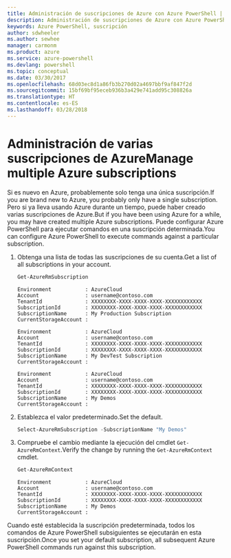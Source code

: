 ```yaml
---
title: Administración de suscripciones de Azure con Azure PowerShell | Microsoft Docs
description: Administración de suscripciones de Azure con Azure PowerShell
keywords: Azure PowerShell, suscripción
author: sdwheeler
ms.author: sewhee
manager: carmonm
ms.product: azure
ms.service: azure-powershell
ms.devlang: powershell
ms.topic: conceptual
ms.date: 03/30/2017
ms.openlocfilehash: 68d03ec8d1a86fb3b270d02a4697bbf9af847f2d
ms.sourcegitcommit: 15bf69bf95eceb936b3a429e741add95c308826a
ms.translationtype: HT
ms.contentlocale: es-ES
ms.lasthandoff: 03/28/2018
---
```

# <a name="manage-multiple-azure-subscriptions"></a><span data-ttu-id="aac31-104">Administración de varias suscripciones de Azure</span><span class="sxs-lookup"><span data-stu-id="aac31-104">Manage multiple Azure subscriptions</span></span>

<span data-ttu-id="aac31-105">Si es nuevo en Azure, probablemente solo tenga una única suscripción.</span><span class="sxs-lookup"><span data-stu-id="aac31-105">If you are brand new to Azure, you probably only have a single subscription.</span></span> <span data-ttu-id="aac31-106">Pero si ya lleva usando Azure durante un tiempo, puede haber creado varias suscripciones de Azure.</span><span class="sxs-lookup"><span data-stu-id="aac31-106">But if you have been using Azure for a while, you may have created multiple Azure subscriptions.</span></span> <span data-ttu-id="aac31-107">Puede configurar Azure PowerShell para ejecutar comandos en una suscripción determinada.</span><span class="sxs-lookup"><span data-stu-id="aac31-107">You can configure Azure PowerShell to execute commands against a particular subscription.</span></span>

1. <span data-ttu-id="aac31-108">Obtenga una lista de todas las suscripciones de su cuenta.</span><span class="sxs-lookup"><span data-stu-id="aac31-108">Get a list of all subscriptions in your account.</span></span>

    ```powershell
    Get-AzureRmSubscription
    ```

    ```
    Environment           : AzureCloud
    Account               : username@contoso.com
    TenantId              : XXXXXXXX-XXXX-XXXX-XXXX-XXXXXXXXXXXX
    SubscriptionId        : XXXXXXXX-XXXX-XXXX-XXXX-XXXXXXXXXXXX
    SubscriptionName      : My Production Subscription
    CurrentStorageAccount :

    Environment           : AzureCloud
    Account               : username@contoso.com
    TenantId              : XXXXXXXX-XXXX-XXXX-XXXX-XXXXXXXXXXXX
    SubscriptionId        : XXXXXXXX-XXXX-XXXX-XXXX-XXXXXXXXXXXX
    SubscriptionName      : My DevTest Subscription
    CurrentStorageAccount :

    Environment           : AzureCloud
    Account               : username@contoso.com
    TenantId              : XXXXXXXX-XXXX-XXXX-XXXX-XXXXXXXXXXXX
    SubscriptionId        : XXXXXXXX-XXXX-XXXX-XXXX-XXXXXXXXXXXX
    SubscriptionName      : My Demos
    CurrentStorageAccount :
    ```

2. <span data-ttu-id="aac31-109">Establezca el valor predeterminado.</span><span class="sxs-lookup"><span data-stu-id="aac31-109">Set the default.</span></span>

    ```powershell
    Select-AzureRmSubscription -SubscriptionName "My Demos"
    ```

3. <span data-ttu-id="aac31-110">Compruebe el cambio mediante la ejecución del cmdlet `Get-AzureRmContext`.</span><span class="sxs-lookup"><span data-stu-id="aac31-110">Verify the change by running the `Get-AzureRmContext` cmdlet.</span></span>

    ```powershell
    Get-AzureRmContext
    ```

    ```
    Environment           : AzureCloud
    Account               : username@contoso.com
    TenantId              : XXXXXXXX-XXXX-XXXX-XXXX-XXXXXXXXXXXX
    SubscriptionId        : XXXXXXXX-XXXX-XXXX-XXXX-XXXXXXXXXXXX
    SubscriptionName      : My Demos
    CurrentStorageAccount :
    ```

<span data-ttu-id="aac31-111">Cuando esté establecida la suscripción predeterminada, todos los comandos de Azure PowerShell subsiguientes se ejecutarán en esta suscripción.</span><span class="sxs-lookup"><span data-stu-id="aac31-111">Once you set your default subscription, all subsequent Azure PowerShell commands run against this subscription.</span></span>
